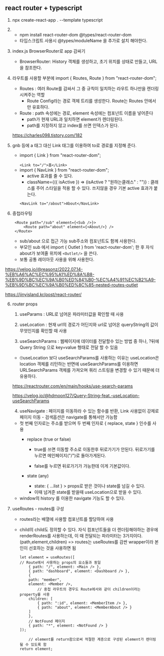 ## react router + typescript

1. npx create-react-app . --template typescript
2. 
    - npm install react-router-dom @types/react-router-dom
    - 타입스크립트 사용시 @types/moduleName 을 추가로 설치 해야한다.

3. index.js BrowserRouter로 app 감싸기
    - BrowserRouter: History 객체를 생성하고, 초기 위치를 상태로 만들고, URL을 참조한다.

4. 라우트를 사용할 부분에 import { Routes, Route } from "react-router-dom";
    - Routes : 여러 Route를 감싸서 그 중 규칙이 일치하는 라우트 하나만을 렌더링 시켜주는 역할
        - Route Config라는 경로 객체 트리를 생성한다. Route는 Routes 안에서만 유효하다.
    - Route : path 속성에는 경로, element 속성에는 컴포넌트 이름을 넣어준다
        - path가 현재 URL과 일치하면 element가 렌더링된다.
        - path를 지정하지 않고 index를 쓰면 인덱스가 된다.
    
    <https://charles098.tistory.com/182>
        
5. gnb 등에 a 태그 대신 Link 태그를 이용하여 to로 경로를 지정해 준다.
    - import { Link } from "react-router-dom";
        > 
        ```<Link to="/">홈</Link>```
    - import { NavLink } from "react-router-dom";
        - active 효과를 줄 수 있다.
        - className={({ isActive }) => (isActive ? "원하는클래스" : "")} : 클래스를 주어 스타일을 적용 할 수 있다. 쓰지않을 경우 기본 active 효과가 붙는다.
        > 
        ```<NavLink to="/about">About</NavLink>```

6. 중첩라우팅 
    >
        <Route path="/sub" element={<Sub />}>
            <Route path="about" element={<About/>} /> 
        </Route>
    - sub/about 으로 접근 가능 sub주소와 컴포넌트도 함께 사용한다.
    - 부모인 sub 에서 import { Outlet } from 'react-router-dom'; 한 후 자식 about가 보여줄 위치에 ```<Outlet/>``` 을 쓴다.      
    - 보통 공통 레이아웃 사용을 위해 사용한다.


<https://velog.io/@reasonz/2022.07.14-%EB%A6%AC%EC%95%A1%ED%8A%B8-%EB%9D%BC%EC%9A%B0%ED%84%B0-%EC%A4%91%EC%B2%A9-%EB%9D%BC%EC%9A%B0%ED%8C%85-nested-routes-outlet>

<https://jinyisland.kr/post/react-router/>

6. router props

   1. useParams : URL로 넘어온 파라미터값을 확인할 때 사용

   2. useLocation : 현재 url의 경로가 어딘지와 url로 넘어온 queryString의 값이 무엇인지를 확인할 때 사용

   3. useSearchParams : 웹페이지에 데이터를 전달할수 있는 방법 중 하나, ?뒤에 Query String 으로 key=value 형태로 전달 할 수 있음

    - 🙄useLocation 보다 useSearchParams를 사용하는 이유는 useLocation은 location 객체를 리턴하는 반면에 useSearchParams를 이용하면 URLSearchParams 객체를 가져오며 쿼리 스트링을 변경할 수 있기 때문에 더 유용하다. 

    <https://reactrouter.com/en/main/hooks/use-search-params>

    <https://velog.io/@hdmoon127/Query-String-feat.-useLocation-useSearchParams>
   
   4. useNavigate : 페이지를 이동하라 수 있는 함수를 반환, Link 사용없이 강제로 페이지 이동 - 검색옵션은 navigate를 통해서만 가능함
    - 첫 번째 인자로는 주소를 받으며 두 번째 인자로 { replace, state } 인수를 사용
        - replace (true or false) 
            > 
            - true를 쓰면 이동할 주소로 이동한후 뒤로가기가 안된다. 뒤로가기를 누르면 메인페이지("/")로 돌아가게된다.

            - false를 누르면 뒤로가기가 가능한데 이게 기본값이다.

        - state (any)
            >
            -  state: { ...list } > props로 받은 것이나 state를 넘길 수 있다.
            - 이때 넘겨준 state를 받을때 useLocation으로 받을 수 있다.
    - window의 history 를 이용한 navigate 기능도 할 수 있다.

5. useRoutes - routes를 구성
    - routes라는 배열에 사용할 컴포넌트를 할당하여 사용
    - child의 child도 정의할 수 있다. 자식 컴포넌트들을 더 렌더링해야하는 경우에 renderRoutes를 사용하는데, 이 때 전달되는 파라미터는 3가지이다.(path,element,children) => routes는 useRoutes를 감싼 wrapper이라 본인이 선호하는 것을 사용하면 됨

        ```
        let element = useRoutes([
		// Route에서 사용하는 props의 요소들과 동일
            { path: "/", element: <Main /> },
            { path: "dashboard", element: <Dashboard /> },
            {
            path: "member",
            element: <Member />,
                // 중첩 라우트의 경우도 Route에서와 같이 children이라는 property를 사용
            children: [
                { path: ":id", element: <MemberItem /> },
                { path: "about", element: <MemberAbout /> }
            ]
            },
            // NotFound 페이지
            { path: "*", element: <NotFound /> }
        ]);
            
            // element를 return함으로써 적절한 계층으로 구성된 element가 렌더링 될 수 있도록 함
        return element;
        ```